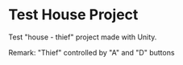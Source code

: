 # Test House Project
Test "house - thief" project made with Unity.

Remark: "Thief" controlled by "A" and "D" buttons
